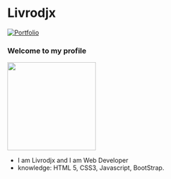 # Livrodjx

[![Portfolio](https://img.shields.io/badge/Portfolio-black.svg?style=for-the-badge&logo=portfolio)](http://livrodjx.ga/?i=1)

### Welcome to my profile 

<img style="margin: 0 auto;" src="https://hackernoon.com/images/f2px36fy.gif" height="200">

- I am Livrodjx and I am Web Developer
- knowledge: HTML 5, CSS3, Javascript, BootStrap.
